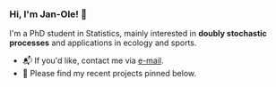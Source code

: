 ### Hi, I'm Jan-Ole! 👋

I'm a PhD student in Statistics, mainly interested in **doubly stochastic processes** and applications in ecology and sports.

* 📬 If you'd like, contact me via [e-mail](mailto:jan-ole.koslik@uni-bielefeld.de).
* 📌 Please find my recent projects pinned below.
